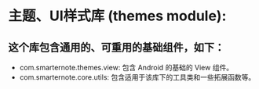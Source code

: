 # 主题、UI样式库 (themes module):
## 这个库包含通用的、可重用的基础组件，如下：
- com.smarternote.themes.view: 包含 Android 的基础的 View 组件。
- com.smarternote.core.utils: 包含适用于该库下的工具类和一些拓展函数等。

